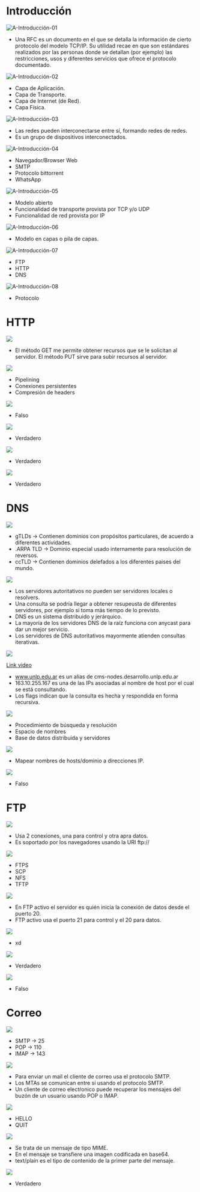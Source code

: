 # Introducción

![A-Introducción-01](img/A-Introduccion-01)

- Una RFC es un documento en el que se detalla la información de cierto protocolo del modelo TCP/IP. Su utilidad recae en que son estándares realizados por las personas donde se detallan (por ejemplo) las restricciones, usos y diferentes servicios que ofrece el protocolo documentado.

![A-Introducción-02](img/A-Introduccion-02)

- Capa de Aplicación.
- Capa de Transporte.
- Capa de Internet (de Red).
- Capa Física.

![A-Introducción-03](img/A-Introduccion-03)

- Las redes pueden interconectarse entre sí, formando redes de redes.
- Es un grupo de dispositivos interconectados.

![A-Introducción-04](img/A-Introduccion-04)

- Navegador/Browser Web
- SMTP
- Protocolo bittorrent
- WhatsApp

![A-Introducción-05](img/A-Introduccion-05)

- Modelo abierto
- Funcionalidad de transporte provista por TCP y/o UDP
- Funcionalidad de red provista por IP

![A-Introducción-06](img/A-Introduccion-06)

- Modelo en capas o pila de capas.

![A-Introducción-07](img/A-Introduccion-07)

- FTP
- HTTP
- DNS

![A-Introducción-08](img/A-Introduccion-08)

- Protocolo


# HTTP

![](img/B-HTTP-01)

- El método GET me permite obtener recursos que se le solicitan al servidor. El método PUT sirve para subir recursos al servidor.

![](img/B-HTTP-02)

- Pipelining
- Conexiones persistentes
- Compresión de headers

![](img/B-HTTP-03)

- Falso

![](img/B-HTTP-04)

- Verdadero

![](img/B-HTTP-05)

- Verdadero

![](img/B-HTTP-06)

- Verdadero

# DNS

![](img/C-DNS-01)

- gTLDs -> Contienen dominios con propósitos particulares, de acuerdo a diferentes actividades.
- .ARPA TLD -> Dominio especial usado internamente para resolución de reversos.
- ccTLD -> Contienen dominios delefados a los diferentes paises del mundo.

![](img/C-DNS-02)

- Los servidores autoritativos no pueden ser servidores locales o resolvers.
- Una consulta se podría llegar a obtener resupeusta de diferentes servidores, por ejemplo si toma más tiempo de lo previsto.
- DNS es un sistema distribuido y jerárquico.
- La mayoría de los servidores DNS de la raíz funciona con anycast para dar un mejor servicio.
- Los servidores de DNS autoritativos mayormente atienden consultas iterativas.

![](img/C-DNS-03)

[Link video](https://www.youtube.com/watch?v=Ih9Jalbw4yM&list=PLWRFVCdbvpAnKn9Cuw4XtAvxScF5HGZOA&index=7&ab_channel=AndresBarbieri)

- www.unlp.edu.ar es un alias de cms-nodes.desarrollo.unlp.edu.ar
- 163.10.255.167 es una de las IPs asociadas al nombre de host por el cual se está consultando.
- Los flags indican que la consulta es hecha y respondida en forma recursiva.

![](img/C-DNS-04)

- Procedimiento de búsqueda y resolución
- Espacio de nombres
- Base de datos distribuida y servidores

![](img/C-DNS-05)

- Mapear nombres de hosts/dominio a direcciones IP.

![](img/C-DNS-06)

- Falso

# FTP

![](img/D-FTP-01)

- Usa 2 conexiones, una para control y otra apra datos.
- Es soportado por los navegadores usando la URI ftp://

![](img/D-FTP-02)

- FTPS
- SCP
- NFS
- TFTP

![](img/D-FTP-03)

- En FTP activo el servidor es quién inicia la conexión de datos desde el puerto 20.
- FTP activo usa el puerto 21 para control y el 20 para datos.

![](img/D-FTP-04)

- xd

![](img/D-FTP-05)

- Verdadero

![](img/D-FTP-06)

- Falso


# Correo

![](img/E-Correo-01)

- SMTP -> 25
- POP -> 110
- IMAP -> 143

![](img/E-Correo-02)

- Para enviar un mail el cliente de correo usa el protocolo SMTP.
- Los MTAs se comunican entre sí usando el protocolo SMTP.
- Un cliente de correo electŕonico puede recuperar los mensajes del buzón de un usuario usando POP o IMAP.

![](img/E-Correo-03)

- HELLO
- QUIT

![](img/E-Correo-04)

- Se trata de un mensaje de tipo MIME.
- En el mensaje se transfiere una imagen codificada en base64.
- text/plain es el tipo de contenido de la primer parte del mensaje.

![](img/E-Correo-05)

- Verdadero